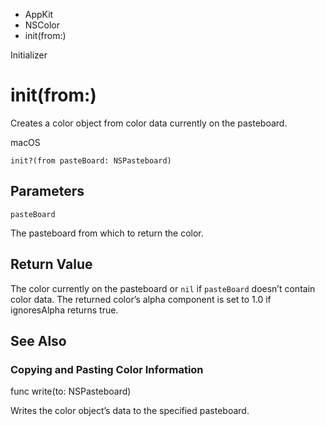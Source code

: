 

- AppKit
- NSColor
-  init(from:) 

Initializer

# init(from:)

Creates a color object from color data currently on the pasteboard.

macOS

``` source
init?(from pasteBoard: NSPasteboard)
```

## Parameters 

`pasteBoard`  

The pasteboard from which to return the color.

## Return Value

The color currently on the pasteboard or `nil` if `pasteBoard` doesn’t contain color data. The returned color’s alpha component is set to 1.0 if ignoresAlpha returns true.

## See Also

### Copying and Pasting Color Information

func write(to: NSPasteboard)

Writes the color object’s data to the specified pasteboard.

